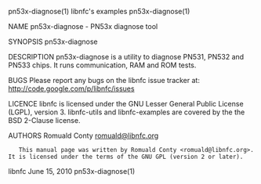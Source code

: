 pn53x-diagnose(1)                                                libnfc's examples                                               pn53x-diagnose(1)

NAME
       pn53x-diagnose - PN53x diagnose tool

SYNOPSIS
       pn53x-diagnose

DESCRIPTION
       pn53x-diagnose is a utility to diagnose PN531, PN532 and PN533 chips.  It runs communication, RAM and ROM tests.

BUGS
       Please report any bugs on the libnfc issue tracker at:
       http://code.google.com/p/libnfc/issues

LICENCE
       libnfc is licensed under the GNU Lesser General Public License (LGPL), version 3.
       libnfc-utils and libnfc-examples are covered by the the BSD 2-Clause license.

AUTHORS
       Romuald Conty <romuald@libnfc.org>

       This manual page was written by Romuald Conty <romuald@libnfc.org>.  It is licensed under the terms of the GNU GPL (version 2 or later).

libnfc                                                             June 15, 2010                                                 pn53x-diagnose(1)
